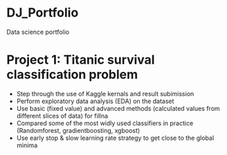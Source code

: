 # DJ_Portfolio
Data science portfolio

# Project 1: Titanic survival classification problem
* Step through the use of Kaggle kernals and result subimission
* Perform exploratory data analysis (EDA) on the dataset
* Use basic (fixed value) and advanced methods (calculated values from different slices of data) for fillna
* Compared some of the most widly used classifiers in practice (Randomforest, gradientboosting, xgboost)
* Use early stop & slow learning rate strategy to get close to the global minima
